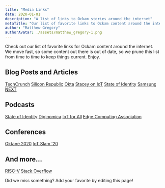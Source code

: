 ```yaml
---
title: "Media Links"
date: 2020-01-01
description: "A list of links to Ockam stories around the internet"
metaTitle: "Our list of favorite links to Ockam content around the internet"
author: "Matthew Gregory"
authorAvatar: ./assets/matthew_gregory-1.png
---
```


Check out our list of favorite links for Ockam content around the internet. We move fast, so some content out there is out of date, so we prune this list from time to time to keep things current. Enjoy.

## Blog Posts and Articles

[TechCrunch](https://techcrunch.com/2019/11/30/ockam-raises-3-2-million-in-seed-funding-to-make-it-easier-for-developers-to-secure-and-scale-their-iot-apps/)
[Silicon Republic](https://www.siliconrepublic.com/start-ups/ockam-iot-funding-future-ventures)
[Okta](https://www.okta.com/blog/2020/05/founders-in-focus-matthew-gregory-of-ockam/)
[Stacey on IoT](https://staceyoniot.com/two-startups-aiming-to-secure-the-iot/)
[State of Identity](https://oneworldidentity.com/podcast/ockam/)
[Samsung NEXT](https://medium.com/samsungnext/love-for-the-game-what-keeps-ockam-founder-matthew-gregory-going-during-the-current-situation-1c9b8e5fe31e)

## Podcasts

[State of Identity](https://podcasts.apple.com/us/podcast/ockam-architecture-for-trust/id1183881265?i=1000477528615)
[Diginomica](https://jonerp.podbean.com/e/solving-the-vexing-problem-of-iot-security-mrinal-wadhwa-of-ockams-open-source-community-challenge/)
[IoT for All](https://www.iotforall.com/podcasts/podcast-e007-askiot-smart-city-iot-adoption/)
[Edge Computing Association](https://edgecomputingassociation.com/opinion/founders-podcast-matthew-gregory)

## Conferences

[Oktane 2020](https://www.okta.com/resources/oktane-content/2020/future-of-identity/)
[IoT Slam '20](https://iotslam.com/session/iot-needs-secure-messaging/)

## And more...

[RISC-V](https://riscv.org/membership/9902/ockam/)
[Stack Overflow](https://stackoverflow.com/jobs/companies/ockam)

Did we miss something? Add your favorite by editing this page!
